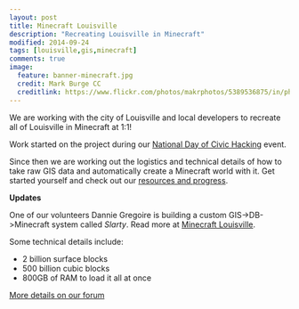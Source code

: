 ```yaml
---
layout: post
title: Minecraft Louisville
description: "Recreating Louisville in Minecraft"
modified: 2014-09-24
tags: [louisville,gis,minecraft]
comments: true
image:
  feature: banner-minecraft.jpg
  credit: Mark Burge CC
  creditlink: https://www.flickr.com/photos/makrphotos/5389536875/in/photolist-9dfMxz-a5XsRs-a5UBtt-a5XsPd-mQDNHb-mQC4ea-mQCghg-mQCgQF-nAsyaC-jbxPfv-8ZXCAV-a5XsXN-a5Xtgy-a5XtrN-a5UBmK-a5Xtdb-a5Xt9q-a5XtjU-a5UBek-a5Xt6L-a5XtpJ-a5UBN6-cpsgqY-mzokin-hRfLu7-dj6DCY-fFcgQ5-fEUHkp-fEUEKx-fEUGZD-fFcftE-fFchXQ-fFcfWd-bW2Geq-cpsg9y-doUdhE-doUbEC-doU4Qr-doUcxC-8Ws3yc-nvVhBY-jA1ry1-aM3Jsx-8Wv7Y3-8Ws3t2-8Ws3AM-8Ws32i-8Wv7pE-8Wv83G-8Wv7Em
---
```


We are working with the city of Louisville and local developers to recreate all of Louisville in Minecraft at 1:1!

Work started on the project during our [National Day of Civic Hacking](http://blog.yourmapper.com/2014/06/hack-for-change-louisville-recap-2014/) event.

Since then we are working out the logistics and technical details of how to take raw GIS data and automatically create a Minecraft world with it.  Get started yourself and check out our [resources and progress](https://hackpad.com/Minecraft-Louisville-Ub1wrkuQJ2a).

**Updates**

One of our volunteers Dannie Gregoire is building a custom GIS->DB->Minecraft system called *Slarty*.  Read more at [Minecraft Louisville](http://www.minecraftlouisville.com/).  

Some technical details include:

- 2 billion surface blocks
- 500 billion cubic blocks
- 800GB of RAM to load it all at once

[More details on our forum](http://www.civicdataalliance.org/forum/?place=msg%2Fcivicdataalliance%2FdUUu4LysGlM%2FcHccguwbtPkJ)
